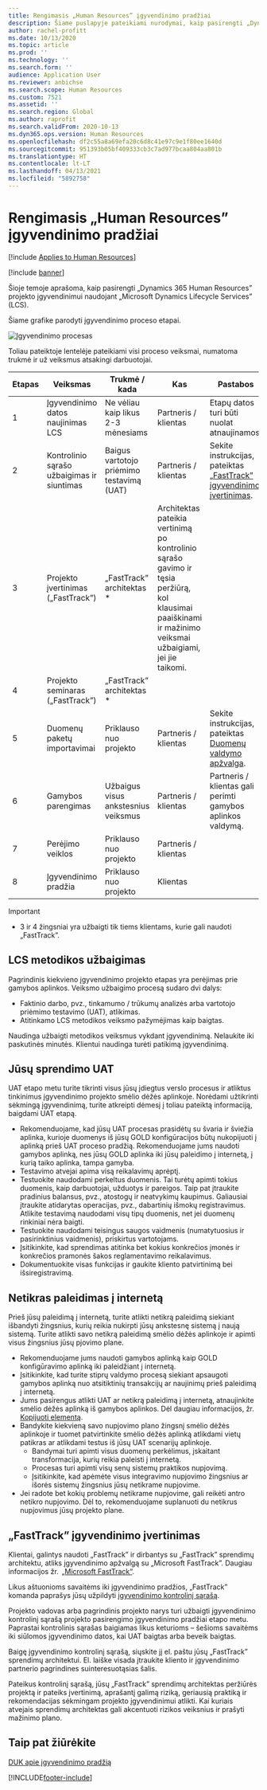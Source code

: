 ```yaml
---
title: Rengimasis „Human Resources” įgyvendinimo pradžiai
description: Šiame puslapyje pateikiami nurodymai, kaip pasirengti „Dynamics 365 Human Resources” įgyvendinimui.
author: rachel-profitt
ms.date: 10/13/2020
ms.topic: article
ms.prod: ''
ms.technology: ''
ms.search.form: ''
audience: Application User
ms.reviewer: anbichse
ms.search.scope: Human Resources
ms.custom: 7521
ms.assetid: ''
ms.search.region: Global
ms.author: raprofit
ms.search.validFrom: 2020-10-13
ms.dyn365.ops.version: Human Resources
ms.openlocfilehash: df2c55a8a69efa20c6d8c41e97c9e1f80ee1640d
ms.sourcegitcommit: 951393b05bf409333cb3c7ad977bcaa804aa801b
ms.translationtype: HT
ms.contentlocale: lt-LT
ms.lasthandoff: 04/13/2021
ms.locfileid: "5892758"
---
```

# <a name="prepare-for-human-resources-go-live"></a>Rengimasis „Human Resources” įgyvendinimo pradžiai

[!include [Applies to Human Resources](../includes/applies-to-hr.md)]

[!include [banner](../includes/banner.md)]

Šioje temoje aprašoma, kaip pasirengti „Dynamics 365 Human Resources” projekto įgyvendinimui naudojant „Microsoft Dynamics Lifecycle Services” (LCS). 

Šiame grafike parodyti įgyvendinimo proceso etapai. 

![Įgyvendinimo procesas](./media/hr-admin-go-live-prepare-process.png)

Toliau pateiktoje lentelėje pateikiami visi proceso veiksmai, numatoma trukmė ir už veiksmus atsakingi darbuotojai.

| Etapas | Veiksmas | Trukmė / kada | Kas | Pastabos |
| --- | --- | --- | --- |--- |
| 1 | Įgyvendinimo datos naujinimas LCS | Ne vėliau kaip likus 2-3 mėnesiams | Partneris / klientas | Etapų datos turi būti nuolat atnaujinamos. |
| 2 | Kontrolinio sąrašo užbaigimas ir siuntimas | Baigus vartotojo priėmimo testavimą (UAT) | Partneris / klientas | Sekite instrukcijas, pateiktas [„FastTrack” įgyvendinimo įvertinimas](hr-admin-go-live-prepare.md#fasttrack-go-live-assessment). |
| 3 | Projekto įvertinimas („FastTrack”) | „FastTrack” architektas * | Architektas pateikia vertinimą po kontrolinio sąrašo gavimo ir tęsia peržiūrą, kol klausimai paaiškinami ir mažinimo veiksmai užbaigiami, jei jie taikomi. |
| 4 | Projekto seminaras („FastTrack”) | „FastTrack” architektas * | |
| 5 | Duomenų paketų importavimai | Priklauso nuo projekto | Partneris / klientas | Sekite instrukcijas, pateiktas [Duomenų valdymo apžvalga](../fin-ops-core/dev-itpro/data-entities/data-entities-data-packages.md).|
| 6 | Gamybos parengimas | Užbaigus visus ankstesnius veiksmus | Partneris / klientas | Partneris / klientas gali perimti gamybos aplinkos valdymą.|
| 7 | Perėjimo veiklos | Priklauso nuo projekto | Partneris / klientas | |
| 8 | Įgyvendinimo pradžia | Priklauso nuo projekto | Klientas | |

> [!IMPORTANT]
> * 3 ir 4 žingsniai yra užbaigti tik tiems klientams, kurie gali naudoti „FastTrack”.

## <a name="completing-the-lcs-methodology"></a>LCS metodikos užbaigimas

Pagrindinis kiekvieno įgyvendinimo projekto etapas yra perėjimas prie gamybos aplinkos. Veiksmo užbaigimo procesą sudaro dvi dalys: 

- Faktinio darbo, pvz., tinkamumo / trūkumų analizės arba vartotojo priėmimo testavimo (UAT), atlikimas. 
- Atitinkamo LCS metodikos veiksmo pažymėjimas kaip baigtas. 

Naudinga užbaigti metodikos veiksmus vykdant įgyvendinimą. Nelaukite iki paskutinės minutės. Klientui naudinga turėti patikimą įgyvendinimą. 

## <a name="uat-for-your-solution"></a>Jūsų sprendimo UAT

UAT etapo metu turite tikrinti visus jūsų įdiegtus verslo procesus ir atliktus tinkinimus įgyvendinimo projekto smėlio dėžės aplinkoje. Norėdami užtikrinti sėkmingą įgyvendinimą, turite atkreipti dėmesį į toliau pateiktą informaciją, baigdami UAT etapą. 

- Rekomenduojame, kad jūsų UAT procesas prasidėtų su švaria ir šviežia aplinka, kurioje duomenys iš jūsų GOLD konfigūracijos būtų nukopijuoti į aplinką prieš UAT proceso pradžią. Rekomenduojame jums naudoti gamybos aplinką, nes jūsų GOLD aplinka iki jūsų paleidimo į internetą, į kurią taiko aplinka, tampa gamyba.
- Testavimo atvejai apima visą reikalavimų aprėptį. 
- Testuokite naudodami perkeltus duomenis. Tai turėtų apimti tokius duomenis, kaip darbuotojai, užduotys ir pareigos. Taip pat įtraukite pradinius balansus, pvz., atostogų ir neatvykimų kaupimus. Galiausiai įtraukite atidarytas operacijas, pvz., dabartinių išmokų registravimus. Atlikite testavimą naudodami visų tipų duomenis, net jei duomenų rinkiniai nėra baigti. 
- Testuokite naudodami teisingus saugos vaidmenis (numatytuosius ir pasirinktinius vaidmenis), priskirtus vartotojams. 
- Įsitikinkite, kad sprendimas atitinka bet kokius konkrečios įmonės ir konkrečios pramonės šakos reglamentavimo reikalavimus. 
- Dokumentuokite visas funkcijas ir gaukite kliento patvirtinimą bei išsiregistravimą. 

## <a name="mock-go-live"></a>Netikras paleidimas į internetą

Prieš jūsų paleidimą į internetą, turite atlikti netikrą paleidimą siekiant išbandyti žingsnius, kurių reikia nukirpti jūsų ankstesnę sistemą į naują sistemą. Turite atlikti savo netikrą paleidimą smėlio dėžės aplinkoje ir apimti visus žingsnius jūsų pjovimo plane.

- Rekomenduojame jums naudoti gamybos aplinką kaip GOLD konfigūravimo aplinką iki paleidžiant į internetą.
- Įsitikinkite, kad turite stiprų valdymo procesą siekiant apsaugoti gamybos aplinką nuo atsitiktinių transakcijų ar naujinimų prieš paleidimą į internetą.
- Jums pasirengus atlikti UAT ar netikrą paleidimą į internetą, atnaujinkite smėlio dėžės aplinką iš gamybos aplinkos. Dėl daugiau informacijos, žr. [Kopijuoti elementą](hr-admin-setup-copy-instance.md).
- Bandykite kiekvieną savo nupjovimo plano žingsnį smėlio dėžės aplinkoje ir tuomet patvirtinkite smėlio dėžės aplinką atlikdami vietų patikras ar atlikdami testus iš jūsų UAT scenarijų aplinkoje.
  - Bandymai turi apimti visus duomenų perkėlimus, įskaitant transformacija, kurių reikia paleisti į internetą.
  - Procesas turi apimti visų senų sistemų praktikos nupjovimą.
  - Įsitikinkite, kad apėmėte visus integravimo nupjovimo žingsnius ar išorės sistemų žingsnius jūsų netikrame nupjovime.
- Jei radote bet kokių problemų netikrame nupjovime, gali reikėti antro netikro nupjovimo. Dėl to, rekomenduojame suplanuoti du netikrus nupjovimus jūsų projekto plane.

## <a name="fasttrack-go-live-assessment"></a>„FastTrack” įgyvendinimo įvertinimas

Klientai, galintys naudoti „FastTrack” ir dirbantys su „FastTrack” sprendimų architektu, atliks įgyvendinimo apžvalgą su „Microsoft FastTrack”. Daugiau informacijos žr.  [„Microsoft FastTrack“](/dynamics365/fasttrack/). 

Likus aštuonioms savaitėms iki įgyvendinimo pradžios, „FastTrack” komanda paprašys jūsų užpildyti [įgyvendinimo kontrolinį sąrašą](https://go.microsoft.com/fwlink/?linkid=2146013).

Projekto vadovas arba pagrindinis projekto narys turi užbaigti įgyvendinimo kontrolinį sąrašą projekto pasirengimo įgyvendinimo pradžiai etapo metu. Paprastai kontrolinis sąrašas baigiamas likus keturioms – šešioms savaitėms iki siūlomos įgyvendinimo datos, kai UAT baigtas arba beveik baigtas. 

Baigę įgyvendinimo kontrolinį sąrašą, siųskite jį el. paštu jūsų „FastTrack” sprendimų architektui. El. laiške visada įtraukite kliento ir įgyvendinimo partnerio pagrindines suinteresuotąsias šalis. 

Pateikus kontrolinį sąrašą, jūsų „FastTrack” sprendimų architektas peržiūrės projektą ir pateiks įvertinimą, aprašantį galimą riziką, geriausią praktiką ir rekomendacijas sėkmingam projekto įgyvendinimui atlikti. Kai kuriais atvejais sprendimų architektas gali akcentuoti rizikos veiksnius ir prašyti mažinimo plano. 

## <a name="see-also"></a>Taip pat žiūrėkite

[DUK apie įgyvendinimo pradžią](hr-admin-go-live-faq.md)


[!INCLUDE[footer-include](../includes/footer-banner.md)]
